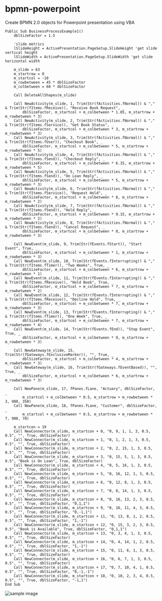 # bpmn-powerpoint
Create BPMN 2.0 objects for Powerpoint presentation using VBA

    Public Sub BusinessProcessExample1()
        dblSizeFactor = 1.5
        
        'slide metrics
        lSlideHeight = ActivePresentation.PageSetup.SlideHeight 'get slide vertical height
        lSlideWidth = ActivePresentation.PageSetup.SlideWidth 'get slide horizontal width
        
        m_slide = 63
        m_startrow = 0
        m_startcol = -10
        m_rowbetween = 45 * dblSizeFactor
        m_colbetween = 60 * dblSizeFactor
        
        Call DeleteAllShapes(m_slide)
        
        Call NewActivity(m_slide, 1, Trim(Str(fActivities.fNormal)) & "," & Trim(Str(fItems.fReceive)), "Receive Book Request", _
            dblSizeFactor, m_startcol + m_colbetween * 1.85, m_startrow + m_rowbetween * 3)
        Call NewActivity(m_slide, 2, Trim(Str(fActivities.fNormal)) & "," & Trim(Str(fItems.fService)), "Get Book Status", _
            dblSizeFactor, m_startcol + m_colbetween * 3, m_startrow + m_rowbetween * 3)
        Call NewActivity(m_slide, 3, Trim(Str(fActivities.fNormal)) & "," & Trim(Str(fItems.fUser)), "Checkout Book", _
            dblSizeFactor, m_startcol + m_colbetween * 5, m_startrow + m_rowbetween * 5)
        Call NewActivity(m_slide, 4, Trim(Str(fActivities.fNormal)) & "," & Trim(Str(fItems.fSend)), "Checkout Reply", _
            dblSizeFactor, m_startcol + m_colbetween * 6.15, m_startrow + m_rowbetween * 5)
        Call NewActivity(m_slide, 5, Trim(Str(fActivities.fNormal)) & "," & Trim(Str(fItems.fSend)), "On Loan Reply", _
            dblSizeFactor, m_startcol + m_colbetween * 5, m_startrow + m_rowbetween * 3)
        Call NewActivity(m_slide, 6, Trim(Str(fActivities.fNormal)) & "," & Trim(Str(fItems.fService)), "Request Hold", _
            dblSizeFactor, m_startcol + m_colbetween * 8, m_startrow + m_rowbetween * 2)
        Call NewActivity(m_slide, 7, Trim(Str(fActivities.fNormal)) & "," & Trim(Str(fItems.fSend)), "Hold Reply", _
            dblSizeFactor, m_startcol + m_colbetween * 9.15, m_startrow + m_rowbetween * 2)
        Call NewActivity(m_slide, 8, Trim(Str(fActivities.fNormal)) & "," & Trim(Str(fItems.fSend)), "Cancel Request", _
            dblSizeFactor, m_startcol + m_colbetween * 8, m_startrow + m_rowbetween * 3)
        
        Call NewEvent(m_slide, 9, Trim(Str(fEvents.fStart)), "Start Event", True, _
            dblSizeFactor, m_startcol + m_colbetween * 1, m_startrow + m_rowbetween * 3)
        Call NewEvent(m_slide, 10, Trim(Str(fEvents.fInterrupting)) & "," & Trim(Str(fItems.fTimer)), "Two Weeks", True, _
            dblSizeFactor, m_startcol + m_colbetween * 6, m_startrow + m_rowbetween * 1)
        Call NewEvent(m_slide, 11, Trim(Str(fEvents.fInterrupting)) & "," & Trim(Str(fItems.fReceive)), "Hold Book", True, _
            dblSizeFactor, m_startcol + m_colbetween * 7, m_startrow + m_rowbetween * 2)
        Call NewEvent(m_slide, 12, Trim(Str(fEvents.fInterrupting)) & "," & Trim(Str(fItems.fReceive)), "Decline Hold", True, _
            dblSizeFactor, m_startcol + m_colbetween * 7, m_startrow + m_rowbetween * 3)
        Call NewEvent(m_slide, 13, Trim(Str(fEvents.fInterrupting)) & "," & Trim(Str(fItems.fTimer)), "One Week", True, _
            dblSizeFactor, m_startcol + m_colbetween * 7, m_startrow + m_rowbetween * 4)
        Call NewEvent(m_slide, 14, Trim(Str(fEvents.fEnd)), "Stop Event", True, _
            dblSizeFactor, m_startcol + m_colbetween * 9, m_startrow + m_rowbetween * 3)
    
        Call NewGateway(m_slide, 15, Trim(Str(fGateways.fExclusiveMarker)), "", True, _
            dblSizeFactor, m_startcol + m_colbetween * 4, m_startrow + m_rowbetween * 3)
        Call NewGateway(m_slide, 16, Trim(Str(fGateways.fEventBased)), "", True, _
            dblSizeFactor, m_startcol + m_colbetween * 6, m_startrow + m_rowbetween * 3)
        
        Call NewPane(m_slide, 17, fPanes.fLane, "Actuary", dblSizeFactor, _
            m_startcol + m_colbetween * 0.5, m_startrow + m_rowbetween * 3, 900, 350)
        Call NewPane(m_slide, 18, fPanes.fLane, "Customer", dblSizeFactor, _
            m_startcol + m_colbetween * 0.5, m_startrow + m_rowbetween * 7, 900, 70)
        
        m_startcon = 19
        Call NewConnector(m_slide, m_startcon + 0, "0, 9, 1, 1, 3, 0.5, 0.5", "", True, dblSizeFactor)
        Call NewConnector(m_slide, m_startcon + 1, "0, 1, 2, 1, 3, 0.5, 0.5", "", True, dblSizeFactor)
        Call NewConnector(m_slide, m_startcon + 2, "0, 2, 15, 1, 3, 0.5, 0.5", "", True, dblSizeFactor)
        Call NewConnector(m_slide, m_startcon + 3, "0, 15, 5, 1, 3, 0.5, 0.5", "Book is On Loan", True, dblSizeFactor)
        Call NewConnector(m_slide, m_startcon + 4, "0, 5, 16, 1, 3, 0.5, 0.5", "", True, dblSizeFactor)
        Call NewConnector(m_slide, m_startcon + 5, "0, 16, 12, 1, 3, 0.5, 0.5", "", True, dblSizeFactor)
        Call NewConnector(m_slide, m_startcon + 6, "0, 12, 8, 1, 3, 0.5, 0.5", "", True, dblSizeFactor)
        Call NewConnector(m_slide, m_startcon + 7, "0, 8, 14, 1, 3, 0.5, 0.5", "", True, dblSizeFactor)
        Call NewConnector(m_slide, m_startcon + 8, "0, 16, 13, 2, 3, 0.5, 0.5", "", True, dblSizeFactor, "0,1,1")
        Call NewConnector(m_slide, m_startcon + 9, "0, 16, 11, 4, 3, 0.5, 0.5", "", True, dblSizeFactor, "0,-1,1")
        Call NewConnector(m_slide, m_startcon + 11, "0, 13, 8, 1, 2, 0.5, 0.5", "", True, dblSizeFactor, "1,-1")
        Call NewConnector(m_slide, m_startcon + 12, "0, 15, 3, 2, 3, 0.5, 0.5", "Book is Available", True, dblSizeFactor, "0,1,1")
        Call NewConnector(m_slide, m_startcon + 13, "0, 3, 4, 1, 3, 0.5, 0.5", "", True, dblSizeFactor)
        Call NewConnector(m_slide, m_startcon + 14, "0, 4, 14, 1, 2, 0.5, 0.5", "", True, dblSizeFactor, "1,-1")
        Call NewConnector(m_slide, m_startcon + 15, "0, 11, 6, 1, 3, 0.5, 0.5", "", True, dblSizeFactor)
        Call NewConnector(m_slide, m_startcon + 16, "0, 6, 7, 1, 3, 0.5, 0.5", "", True, dblSizeFactor)
        Call NewConnector(m_slide, m_startcon + 17, "0, 7, 10, 4, 1, 0.5, 0.5", "", True, dblSizeFactor, "0,-1,-1")
        Call NewConnector(m_slide, m_startcon + 18, "0, 10, 2, 3, 4, 0.5, 0.5", "", True, dblSizeFactor, "-1,1")
    End Sub

![sample image](https://github.com/leonardo270570/bpmn-powerpoint/assets/488127/88bd592f-d4fc-4ba4-9ce4-ed1e0047725e)
